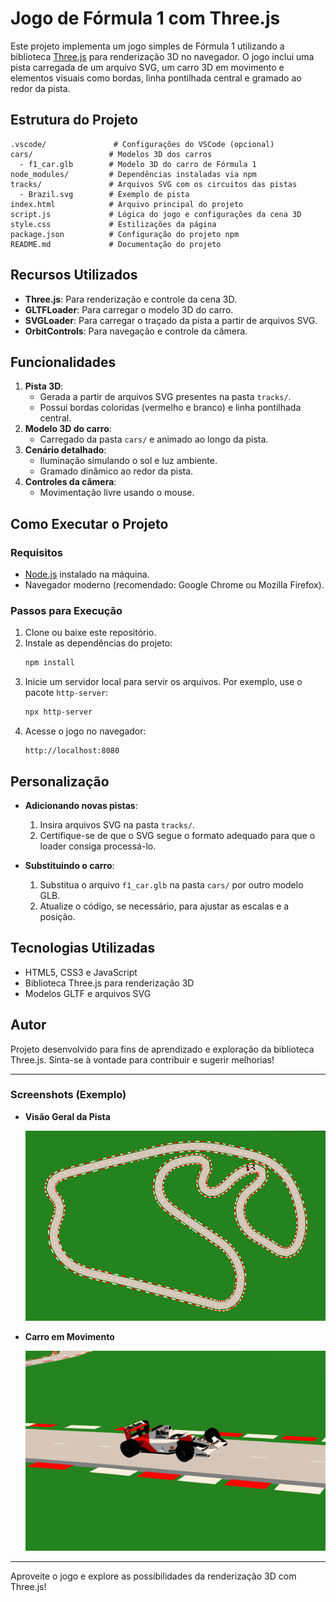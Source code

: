 # Jogo de Fórmula 1 com Three.js

Este projeto implementa um jogo simples de Fórmula 1 utilizando a biblioteca [Three.js](https://threejs.org/) para renderização 3D no navegador. O jogo inclui uma pista carregada de um arquivo SVG, um carro 3D em movimento e elementos visuais como bordas, linha pontilhada central e gramado ao redor da pista.

## Estrutura do Projeto

```
.vscode/               # Configurações do VSCode (opcional)
cars/                 # Modelos 3D dos carros
  - f1_car.glb        # Modelo 3D do carro de Fórmula 1
node_modules/         # Dependências instaladas via npm
tracks/               # Arquivos SVG com os circuitos das pistas
  - Brazil.svg        # Exemplo de pista
index.html            # Arquivo principal do projeto
script.js             # Lógica do jogo e configurações da cena 3D
style.css             # Estilizações da página
package.json          # Configuração do projeto npm
README.md             # Documentação do projeto
```

## Recursos Utilizados

- **Three.js**: Para renderização e controle da cena 3D.
- **GLTFLoader**: Para carregar o modelo 3D do carro.
- **SVGLoader**: Para carregar o traçado da pista a partir de arquivos SVG.
- **OrbitControls**: Para navegação e controle da câmera.

## Funcionalidades

1. **Pista 3D**:
   - Gerada a partir de arquivos SVG presentes na pasta `tracks/`.
   - Possui bordas coloridas (vermelho e branco) e linha pontilhada central.
2. **Modelo 3D do carro**:
   - Carregado da pasta `cars/` e animado ao longo da pista.
3. **Cenário detalhado**:
   - Iluminação simulando o sol e luz ambiente.
   - Gramado dinâmico ao redor da pista.
4. **Controles da câmera**:
   - Movimentação livre usando o mouse.

## Como Executar o Projeto

### Requisitos

- [Node.js](https://nodejs.org/) instalado na máquina.
- Navegador moderno (recomendado: Google Chrome ou Mozilla Firefox).

### Passos para Execução

1. Clone ou baixe este repositório.
2. Instale as dependências do projeto:
   ```bash
   npm install
   ```
3. Inicie um servidor local para servir os arquivos. Por exemplo, use o pacote `http-server`:
   ```bash
   npx http-server
   ```
4. Acesse o jogo no navegador:
   ```
   http://localhost:8080
   ```

## Personalização

- **Adicionando novas pistas**:
  1. Insira arquivos SVG na pasta `tracks/`.
  2. Certifique-se de que o SVG segue o formato adequado para que o loader consiga processá-lo.

- **Substituindo o carro**:
  1. Substitua o arquivo `f1_car.glb` na pasta `cars/` por outro modelo GLB.
  2. Atualize o código, se necessário, para ajustar as escalas e a posição.

## Tecnologias Utilizadas

- HTML5, CSS3 e JavaScript
- Biblioteca Three.js para renderização 3D
- Modelos GLTF e arquivos SVG

## Autor

Projeto desenvolvido para fins de aprendizado e exploração da biblioteca Three.js. Sinta-se à vontade para contribuir e sugerir melhorias!

---

### Screenshots (Exemplo)

- **Visão Geral da Pista**
  
  ![Visão Geral da Pista](./screenshots/track_overview.png)

- **Carro em Movimento**
  
  ![Carro em Movimento](./screenshots/car_in_motion.png)

---

Aproveite o jogo e explore as possibilidades da renderização 3D com Three.js!
